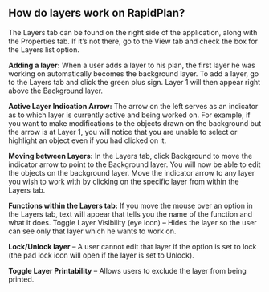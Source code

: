 ## How do layers work on RapidPlan?

The Layers tab can be found on the right side of the application, along with the Properties tab. If it’s not there, go to the View tab and check the box for the Layers list option.

**Adding a layer:**
When a user adds a layer to his plan, the first layer he was working on automatically becomes the background layer. To add a layer, go to the Layers tab and click the green plus sign. Layer 1 will then appear right above the Background layer.

**Active Layer Indication Arrow:**
The arrow on the left serves as an indicator as to which layer is currently active and being worked on. For example, if you want to make modifications to the objects drawn on the background but the arrow is at Layer 1, you will notice that you are unable to select or highlight an object even if you had clicked on it.

**Moving between Layers:**
In the Layers tab, click Background to move the indicator arrow to point to the Background layer. You will now be able to edit the objects on the background layer. Move the indicator arrow to any layer you wish to work with by clicking on the specific layer from within the Layers tab.

**Functions within the Layers tab:**
If you move the mouse over an option in the Layers tab, text will appear that tells you the name of the function and what it does. Toggle Layer Visibility (eye icon) – Hides the layer so the user can see only that layer which he wants to work on.

**Lock/Unlock layer** – A user cannot edit that layer if the option is set to lock (the pad lock icon will open if the layer is set to Unlock).

**Toggle Layer Printability** – Allows users to exclude the layer from being printed.